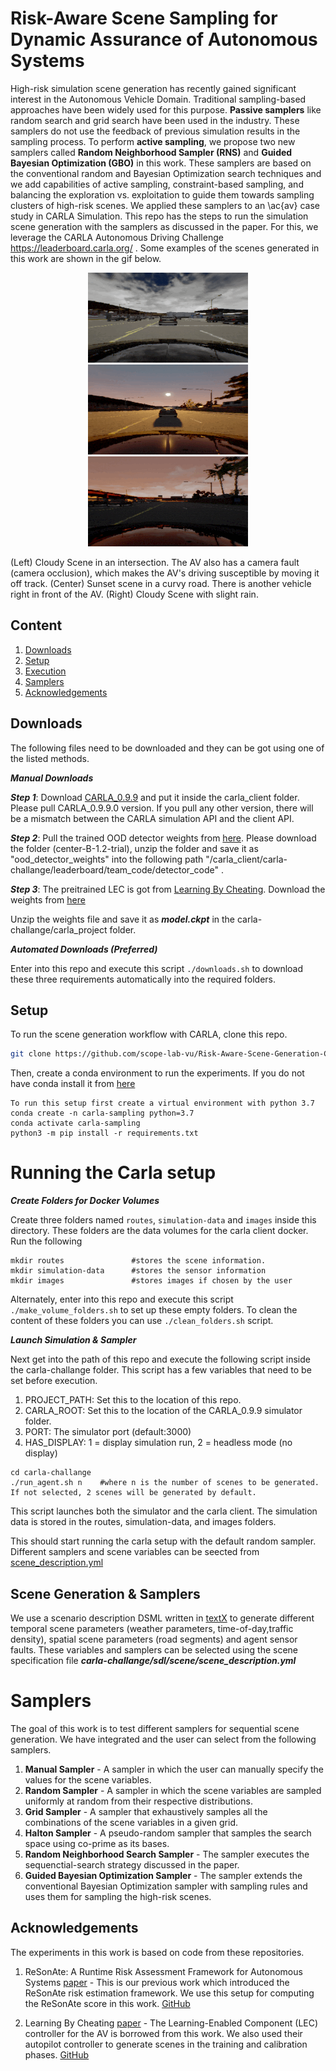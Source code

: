 # Risk-Aware Scene Sampling for Dynamic Assurance of Autonomous Systems

High-risk simulation scene generation has recently gained significant interest in the Autonomous Vehicle Domain. Traditional sampling-based approaches have been widely used for this purpose. **Passive samplers** like random search and grid search have been used in the industry. These samplers do not use the feedback of previous simulation results in the sampling process. To perform **active sampling**, we propose two new samplers called **Random Neighborhood Sampler (RNS)** and **Guided Bayesian Optimization (GBO)** in this work. These samplers are based on the conventional random and Bayesian Optimization search techniques and we add capabilities of active sampling, constraint-based sampling, and balancing the exploration vs. exploitation to guide them towards sampling clusters of high-risk scenes. We applied these samplers to an \ac{av} case study in CARLA Simulation. This repo has the steps to run the simulation scene generation with the samplers as discussed in the paper. For this, we leverage the CARLA Autonomous Driving Challenge https://leaderboard.carla.org/ . Some examples of the scenes generated in this work are shown in the gif below. 

<p align="center">
  <img src="gif/cloudy.gif" />
  <img src="gif/evening.gif" />
  <img src="gif/night.gif" />
</p>

(Left) Cloudy Scene in an intersection. The AV also has a camera fault (camera occlusion), which makes the AV's driving susceptible by moving it off track. (Center) Sunset scene in a curvy road. There is another vehicle right in front of the AV. (Right) Cloudy Scene with slight rain.  

## Content

1. [Downloads](#Downloads)
2. [Setup](#Setup)
3. [Execution](#Running-the-Carla-setup)
4. [Samplers](#Scene-Generation-&-Samplers)
5. [Acknowledgements](#Acknowledgements)

## Downloads

The following files need to be downloaded and they can be got using one of the listed methods. 

***Manual Downloads***

***Step 1***: Download [CARLA_0.9.9](https://github.com/carla-simulator/carla/releases/tag/0.9.9/) and put it inside the carla_client folder. Please pull CARLA_0.9.9.0 version. If you pull any other version, there will be a mismatch between the CARLA simulation API and the client API. 

***Step 2***: Pull the trained OOD detector weights from [here](https://vanderbilt365-my.sharepoint.com/:f:/g/personal/shreyas_ramakrishna_vanderbilt_edu/EvZqbV90bY1HmSCofd6A1m0BTlqrPBzOF1gy4vDvAt4KUQ?e=LnHlx6). Please download the folder (center-B-1.2-trial), unzip the folder and save it as "ood_detector_weights" into the following path "/carla_client/carla-challange/leaderboard/team_code/detector_code" .

***Step 3***: The preitrained LEC is got from [Learning By Cheating](https://github.com/bradyz/2020_CARLA_challenge). Download the weights from [here](https://vanderbilt365-my.sharepoint.com/:u:/g/personal/shreyas_ramakrishna_vanderbilt_edu/ETRBzI7Ai3VJt9zL7yPnJO4Bi5zYvgggreiY2CG68f8s8A?e=nGJIQl)

Unzip the weights file and save it as ***model.ckpt*** in the carla-challange/carla_project folder. 

***Automated Downloads (Preferred)***

Enter into this repo and execute this script ```./downloads.sh``` to download these three requirements automatically into the required folders.

## Setup

To run the scene generation workflow with CARLA, clone this repo.

```bash
git clone https://github.com/scope-lab-vu/Risk-Aware-Scene-Generation-CPS.git
```
Then, create a conda environment to run the experiments. If you do not have conda install it from [here](https://docs.conda.io/projects/conda/en/latest/user-guide/install/index.html)

```
To run this setup first create a virtual environment with python 3.7
conda create -n carla-sampling python=3.7
conda activate carla-sampling
python3 -m pip install -r requirements.txt
```

# Running the Carla setup 

***Create Folders for Docker Volumes***

Create three folders named ```routes```, ```simulation-data``` and ```images``` inside this directory. These folders are the data volumes for the carla client docker. Run the following

```
mkdir routes               #stores the scene information.
mkdir simulation-data      #stores the sensor information
mkdir images               #stores images if chosen by the user
```
Alternately, enter into this repo and execute this script ```./make_volume_folders.sh``` to set up these empty folders. To clean the content of these folders you can use ```./clean_folders.sh``` script.

***Launch Simulation & Sampler***

Next get into the path of this repo and execute the following script inside the carla-challange folder. This script has a few variables that need to be set before execution. 

1. PROJECT_PATH: Set this to the location of this repo.
1. CARLA_ROOT: Set this to the location of the CARLA_0.9.9 simulator folder. 
2. PORT: The simulator port (default:3000)
3. HAS_DISPLAY: 1 = display simulation run, 2 = headless mode (no display)

```
cd carla-challange
./run_agent.sh n    #where n is the number of scenes to be generated. If not selected, 2 scenes will be generated by default.
```
This script launches both the simulator and the carla client. The simulation data is stored in the routes, simulation-data, and images folders.

This should start running the carla setup with the default random sampler. Different samplers and scene variables can be seected from [scene_description.yml](carla-challange/sdl/scene/scene_description.yml)

## Scene Generation & Samplers
We use a scenario description DSML written in [textX](https://textx.github.io/textX/stable/) to generate different temporal scene parameters (weather parameters, time-of-day,traffic density), spatial scene parameters (road segments) and agent sensor faults. These variables and samplers can be selected using the scene specification file ***carla-challange/sdl/scene/scene_description.yml***

# Samplers

The goal of this work is to test different samplers for sequential scene generation. We have integrated and the user can select from the following samplers.

1. **Manual Sampler** - A sampler in which the user can manually specify the values for the scene variables.
2. **Random Sampler** - A sampler in which the scene variables are sampled uniformly at random from their respective distributions.
3. **Grid Sampler** - A sampler that exhaustively samples all the combinations of the scene variables in a given grid.
4. **Halton Sampler** - A pseudo-random sampler that samples the search space using co-prime as its bases.
5. **Random Neighborhood Search Sampler** - The sampler executes the sequenctial-search strategy discussed in the paper.
6. **Guided Bayesian Optimization Sampler** - The sampler extends the conventional Bayesian Optimization sampler with sampling rules and uses them for sampling the high-risk scenes. 


## Acknowledgements

The experiments in this work is based on code from these repositories.


1. ReSonAte: A Runtime Risk Assessment Framework for Autonomous Systems [paper](https://arxiv.org/abs/2102.09419) - This is our previous work which introduced the ReSonAte risk estimation framework. We use this setup for computing the ReSonAte score in this work. [GitHub](https://github.com/scope-lab-vu/Resonate)

2. Learning By Cheating [paper](https://arxiv.org/abs/1912.12294) - The Learning-Enabled Component (LEC) controller for the AV is borrowed from this work. We also used their autopilot controller to generate scenes in the training and calibration phases. [GitHub](https://github.com/bradyz/2020_CARLA_challenge) 




